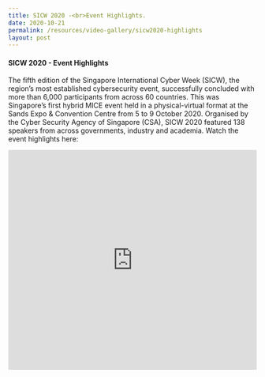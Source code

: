 ```yaml
---
title: SICW 2020 -<br>Event Highlights.
date: 2020-10-21
permalink: /resources/video-gallery/sicw2020-highlights
layout: post
---
```


#### **SICW 2020 - Event Highlights**

The fifth edition of the Singapore International Cyber Week (SICW), the region’s most established cybersecurity event, successfully concluded with more than 6,000 participants from across 60 countries. This was Singapore’s first hybrid MICE event held in a physical-virtual format at the Sands Expo &amp; Convention Centre from 5 to 9 October 2020. Organised by the Cyber Security Agency of Singapore (CSA), SICW 2020 featured 138 speakers from across governments, industry and academia. Watch the event highlights here:

<iframe allowfullscreen="" allow="accelerometer; autoplay; clipboard-write; encrypted-media; gyroscope; picture-in-picture" title="YouTube video player" src="https://www.youtube.com/embed/Ox-U1kJqsHM" width="100%" height="445" frameborder="0"></iframe>
